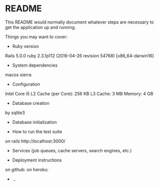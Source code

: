 # README

This README would normally document whatever steps are necessary to get the
application up and running.

Things you may want to cover:

* Ruby version

Rails 5.0.0
ruby 2.3.1p112 (2016-04-26 revision 54768) [x86_64-darwin16]

* System dependencies

macos sierra

* Configuration

Intel Core i5
L2 Cache (per Core):	256 KB
  L3 Cache:	3 MB
  Memory:	4 GB

* Database creation

by sqlite3

* Database initialization

* How to run the test suite

on rails http://localhost:3000/

* Services (job queues, cache servers, search engines, etc.)

* Deployment instructions

on github:
on heroku:

* ...
